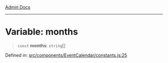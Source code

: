 [Admin Docs](/)

***

# Variable: months

> `const` **months**: `string`[]

Defined in: [src/components/EventCalendar/constants.js:25](https://github.com/Aad1tya27/talawa-admin/blob/dd4a08e622d0fa38bcf9758a530e8cdf917dbac8/src/components/EventCalendar/constants.js#L25)
